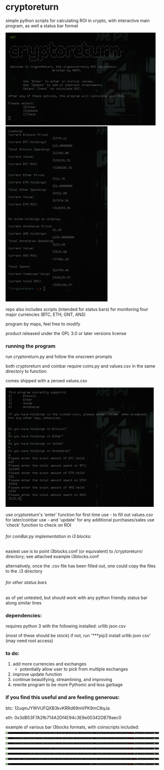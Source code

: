 # cryptoreturn
simple python scripts for calculating ROI in crypto, with interactive main program, as well a status bar format

![Screenshot](https://raw.githubusercontent.com/mistermaps/cryptoreturn/master/images/crDemo1.png)
![Screenshot](https://raw.githubusercontent.com/mistermaps/cryptoreturn/master/images/crDemo3.png)

repo also includes scripts (intended for status bars) for monitoring four major currencies (BTC, ETH, GNT, ANS)

program by maps, feel free to modify

product released under the GPL 3.0 or later versions license
### running the program
run cryptoreturn.py and follow the onscreen prompts

both cryptoreturn and coinbar require coins.py and values.csv in the same directory to function

comes shipped with a zeroed values.csv

![Screenshot](https://raw.githubusercontent.com/mistermaps/cryptoreturn/master/images/crDemo2.png)

use cryptoreturn's 'enter' function for first time use - to fill out values.csv for later/coinbar use - and 'update' for any additional purchases/sales
use 'check' function to check on ROI


###### for coinBar.py implementation in i3 blocks:
easiest use is to point i3blocks.conf (or equivalent) to /cryptoreturn/ directory; see attached example i3blocks.conf

alternatively, once the .csv file has been filled out, one could copy the files to the .i3 directory
###### for other status bars
as of yet untested, but should work with any python friendly status bar along similar lines

### dependencies:
requires python 3 with the following installed:
	urllib
	json
	csv

(most of these should be stock)
if not, run '***pip3 install urllib json csv' (may need root access)

### to do:
1) add more currencies and exchanges
	- potentially allow user to pick from multiple exchanges
2) improve update function
3) continue beautifying, streamlining, and improving
4) rewrite program to be more Pythonic and less garbage
### if you find this useful and are feeling generous:

btc: 12uqmJYWVUFQXB3kvKRRd69mVPK9mC8qJa

eth: 0x3dB53F7A2fb714A2Df4E94c3E8e00342DB79aec0

example of various bar i3bocks formats, with coinscripts included:
![Screenshot](https://raw.githubusercontent.com/mistermaps/cryptoreturn/master/images/crBarCoinROI.png)
![Screenshot](https://raw.githubusercontent.com/mistermaps/cryptoreturn/master/images/crBarAll.png)
![Screenshot](https://raw.githubusercontent.com/mistermaps/cryptoreturn/master/images/crBarAmountValue.png)
![Screenshot](https://raw.githubusercontent.com/mistermaps/cryptoreturn/master/images/crBarPerCoinValue.png)
![Screenshot](https://raw.githubusercontent.com/mistermaps/cryptoreturn/master/images/crBarPerCoinROI.png)
![Screenshot](https://raw.githubusercontent.com/mistermaps/cryptoreturn/master/images/crBarEverything.png)
![Screenshot](https://raw.githubusercontent.com/mistermaps/cryptoreturn/master/images/crBarTotalROI.png)
